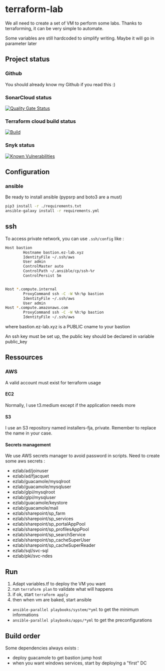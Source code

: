 # terraform-lab

We all need to create a set of VM to perform some labs. Thanks to terraforming, it can be very simple to automate.

Some variables are still hardcoded to simplify writing. Maybe it will go in parameter later


## Project status
### Github

You should already know my Github if you read this :)

### SonarCloud status
[![Quality Gate Status](https://sonarcloud.io/api/project_badges/measure?project=fjacquet_terraform-lab&metric=alert_status)](https://sonarcloud.io/dashboard?id=fjacquet_terraform-lab)

### Terraform cloud build status
[![Build](https://github.com/fjacquet/terraform-lab/actions/workflows/build.yml/badge.svg)](https://github.com/fjacquet/terraform-lab/actions/workflows/build.yml)

### Snyk status
[![Known Vulnerabilities](https://snyk.io/test/github/fjacquet/terraform-lab/badge.svg)](https://snyk.io/test/github/fjacquet/terraform-lab)

## Configuration

### ansible

Be ready to install ansible (pypsrp and boto3 are a must)
```bash
pip3 install -r ./requirements.txt
ansible-galaxy install -r requirements.yml
```

## ssh
To access private network, you can use `.ssh/config`  like :
```bash
Host bastion
        Hostname bastion.ez-lab.xyz
        IdentityFile ~/.ssh/aws
        User admin
        ControlMaster auto
        ControlPath ~/.ansible/cp/ssh-%r
        ControlPersist 5m


Host *.compute.internal
        ProxyCommand ssh -C -W %h:%p bastion
        IdentityFile ~/.ssh/aws
        User admin
Host *.compute.amazonaws.com
        ProxyCommand ssh -C -W %h:%p bastion
        IdentityFile ~/.ssh/aws
```

where bastion.ez-lab.xyz is a PUBLIC cname to your bastion

An ssh key must be set up, the public key should be declared in variable public_key

## Ressources
### AWS

A valid account must exist for terraform usage

#### EC2

Normally, I use t3.medium except if the application needs more

#### S3

I use an S3 repository named installers-fja, private. Remember to replace the name in your case.

#### Secrets management

We use AWS secrets manager to avoid password in scripts.
Need to create some aws secrets :

* ezlab/ad/joinuser
* ezlab/ad/fjacquet
* ezlab/guacamole/mysqlroot
* ezlab/guacamole/mysqluser
* ezlab/glpi/mysqlroot
* ezlab/glpi/mysqluser
* ezlab/guacamole/keystore
* ezlab/guacamole/mail
* ezlab/sharepoint/sp_farm
* ezlab/sharepoint/sp_services
* ezlab/sharepoint/sp_portalAppPool
* ezlab/sharepoint/sp_profilesAppPool
* ezlab/sharepoint/sp_searchService
* ezlab/sharepoint/sp_cacheSuperUser
* ezlab/sharepoint/sp_cacheSuperReader
* ezlab/sql/svc-sql
* ezlab/pki/svc-ndes

## Run

1. Adapt variables.tf to deploy the VM you want
1. run `terraform plan` to validate what will happens
1. if ok, start `terraform apply`
1. then when vm are baked, start ansible
- `ansible-parallel playbooks/system/*yml` to get the minimum informations
- `ansible-parallel playbooks/apps/*yml` to get the preconfigurations

## Build order
Some dependencies always exists :
- deploy guacamole to get bastion jump host
- when you want windows services, start by deploying a "first" DC
